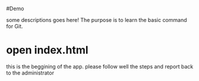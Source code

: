 #Demo

some descriptions goes here!
The purpose is to learn the basic command for Git.


# open index.html

this is the beggining of the app. please follow well the steps and report back to the administrator
